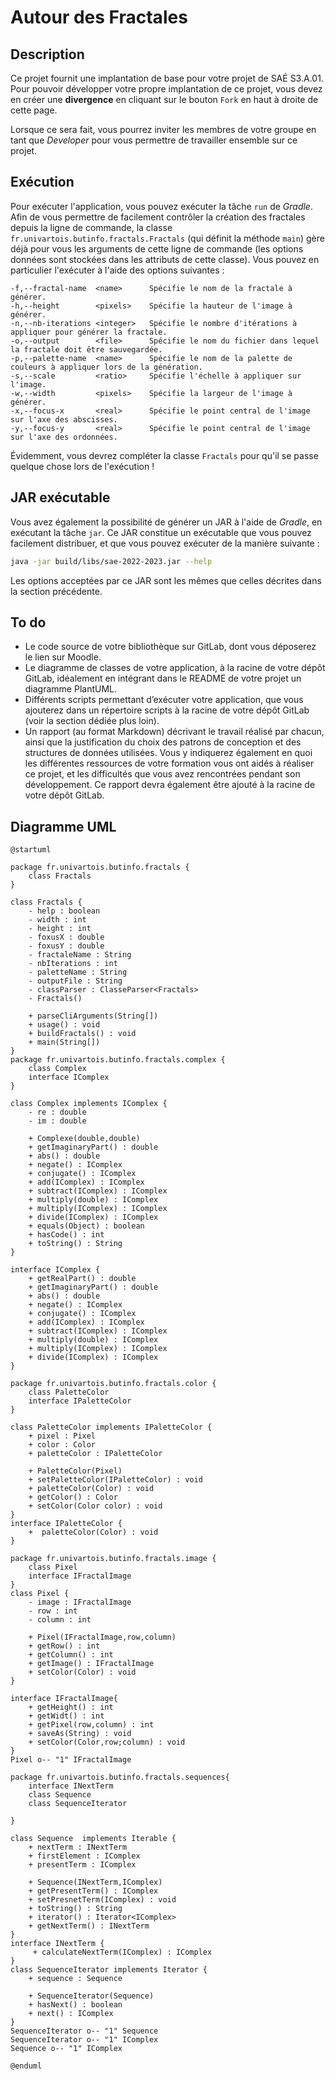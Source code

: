 # Autour des Fractales

## Description

Ce projet fournit une implantation de base pour votre projet de SAÉ S3.A.01.
Pour pouvoir développer votre propre implantation de ce projet, vous devez
en créer une **divergence** en cliquant sur le bouton `Fork` en haut à droite
de cette page.

Lorsque ce sera fait, vous pourrez inviter les membres de votre groupe en tant
que *Developer* pour vous permettre de travailler ensemble sur ce projet.

## Exécution

Pour exécuter l'application, vous pouvez exécuter la tâche `run` de *Gradle*.
Afin de vous permettre de facilement contrôler la création des fractales depuis
la ligne de commande, la classe `fr.univartois.butinfo.fractals.Fractals` (qui
définit la méthode `main`) gère déjà pour vous les arguments de cette ligne
de commande (les options données sont stockées dans les attributs de cette
classe).
Vous pouvez en particulier l'exécuter à l'aide des options suivantes :

```
-f,--fractal-name  <name>      Spécifie le nom de la fractale à générer.
-h,--height        <pixels>    Spécifie la hauteur de l'image à générer.
-n,--nb-iterations <integer>   Spécifie le nombre d'itérations à appliquer pour générer la fractale.
-o,--output        <file>      Spécifie le nom du fichier dans lequel la fractale doit être sauvegardée.
-p,--palette-name  <name>      Spécifie le nom de la palette de couleurs à appliquer lors de la génération.
-s,--scale         <ratio>     Spécifie l'échelle à appliquer sur l'image.
-w,--width         <pixels>    Spécifie la largeur de l'image à générer.
-x,--focus-x       <real>      Spécifie le point central de l'image sur l'axe des abscisses.
-y,--focus-y       <real>      Spécifie le point central de l'image sur l'axe des ordonnées.
```

Évidemment, vous devrez compléter la classe `Fractals` pour qu'il se passe
quelque chose lors de l'exécution !

## JAR exécutable

Vous avez également la possibilité de générer un JAR à l'aide de *Gradle*, en
exécutant la tâche `jar`.
Ce JAR constitue un exécutable que vous pouvez facilement distribuer, et que
vous pouvez exécuter de la manière suivante :

```bash
java -jar build/libs/sae-2022-2023.jar --help
```

Les options acceptées par ce JAR sont les mêmes que celles décrites dans la
section précédente.

## To do 
- Le code source de votre bibliothèque sur GitLab, dont vous déposerez le lien sur Moodle.
- Le diagramme de classes de votre application, à la racine de votre dépôt GitLab, idéalement en
intégrant dans le README de votre projet un diagramme PlantUML.
- Différents scripts permettant d’exécuter votre application, que vous ajouterez dans un répertoire
scripts à la racine de votre dépôt GitLab (voir la section dédiée plus loin).
- Un rapport (au format Markdown) décrivant le travail réalisé par chacun, ainsi que la justification
du choix des patrons de conception et des structures de données utilisées. Vous y indiquerez
également en quoi les différentes ressources de votre formation vous ont aidés à réaliser ce
projet, et les difficultés que vous avez rencontrées pendant son développement. Ce rapport
devra également être ajouté à la racine de votre dépôt GitLab.

## Diagramme UML

```plantuml
@startuml

package fr.univartois.butinfo.fractals {
    class Fractals
}

class Fractals {
    - help : boolean
    - width : int
    - height : int
    - foxusX : double
    - foxusY : double
    - fractaleName : String
    - nbIterations : int
    - paletteName : String
    - outputFile : String
    - classParser : ClasseParser<Fractals>
    - Fractals()

    + parseCliArguments(String[]) 
    + usage() : void 
    + buildFractals() : void 
    + main(String[])
}
package fr.univartois.butinfo.fractals.complex {
    class Complex
    interface IComplex
}

class Complex implements IComplex {
    - re : double
    - im : double 

    + Complexe(double,double)
    + getImaginaryPart() : double
    + abs() : double
    + negate() : IComplex
    + conjugate() : IComplex
    + add(IComplex) : IComplex
    + subtract(IComplex) : IComplex
    + multiply(double) : IComplex
    + multiply(IComplex) : IComplex
    + divide(IComplex) : IComplex
    + equals(Object) : boolean
    + hasCode() : int 
    + toString() : String
}

interface IComplex {
    + getRealPart() : double
    + getImaginaryPart() : double 
    + abs() : double
    + negate() : IComplex
    + conjugate() : IComplex
    + add(IComplex) : IComplex
    + subtract(IComplex) : IComplex
    + multiply(double) : IComplex
    + multiply(IComplex) : IComplex
    + divide(IComplex) : IComplex
}

package fr.univartois.butinfo.fractals.color {
    class PaletteColor
    interface IPaletteColor
}

class PaletteColor implements IPaletteColor {
    + pixel : Pixel
    + color : Color
    + paletteColor : IPaletteColor

    + PaletteColor(Pixel)
    + setPaletteColor(IPaletteColor) : void
    + paletteColor(Color) : void 
    + getColor() : Color
    + setColor(Color color) : void
}
interface IPaletteColor {
    +  paletteColor(Color) : void 
}

package fr.univartois.butinfo.fractals.image {
    class Pixel
    interface IFractalImage
}
class Pixel {
    - image : IFractalImage
    - row : int
    - column : int

    + Pixel(IFractalImage,row,column)
    + getRow() : int
    + getColumn() : int
    + getImage() : IFractalImage
    + setColor(Color) : void
}

interface IFractalImage{
    + getHeight() : int
    + getWidt() : int
    + getPixel(row,column) : int
    + saveAs(String) : void
    + setColor(Color,row;column) : void
}
Pixel o-- "1" IFractalImage

package fr.univartois.butinfo.fractals.sequences{
    interface INextTerm
    class Sequence
    class SequenceIterator
    
}

class Sequence  implements Iterable {
    + nextTerm : INextTerm
    + firstElement : IComplex
    + presentTerm : IComplex

    + Sequence(INextTerm,IComplex)
    + getPresentTerm() : IComplex
    + setPresnetTerm(IComplex) : void
    + toString() : String
    + iterator() : Iterator<IComplex>
    + getNextTerm() : INextTerm
}
interface INextTerm {
     + calculateNextTerm(IComplex) : IComplex
}
class SequenceIterator implements Iterator {
    + sequence : Sequence
   
    + SequenceIterator(Sequence)
    + hasNext() : boolean
    + next() : IComplex
}
SequenceIterator o-- "1" Sequence
SequenceIterator o-- "1" IComplex
Sequence o-- "1" IComplex

@enduml
```
